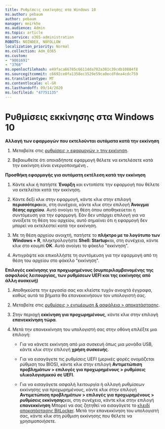 ```yaml
---
title: Ρυθμίσεις εκκίνησης στα Windows 10
ms.author: pebaum
author: pebaum
manager: mnirkhe
ms.audience: Admin
ms.topic: article
ms.service: o365-administration
ROBOTS: NOINDEX, NOFOLLOW
localization_priority: Normal
ms.collection: Adm_O365
ms.custom:
- "9001691"
- "3768"
ms.openlocfilehash: e49faca66785c6611dda702a381c39cdb10884f8
ms.sourcegitcommit: c6692ce0fa1358ec3529e59ca0ecdfdea4cdc759
ms.translationtype: MT
ms.contentlocale: el-GR
ms.lasthandoff: 09/14/2020
ms.locfileid: "47751135"
---
```

# <a name="startup-settings-in-windows-10"></a>Ρυθμίσεις εκκίνησης στα Windows 10

**Αλλαγή των εφαρμογών που εκτελούνται αυτόματα κατά την εκκίνηση**

1. Μεταβείτε στις [ρυθμίσεις > εφαρμογών > την εκκίνηση](ms-settings:startupapps?activationSource=GetHelp).

2. Βεβαιωθείτε ότι οποιαδήποτε εφαρμογή θέλετε να εκτελέσετε κατά την εκκίνηση είναι ενεργοποιημένη **.**

**Προσθήκη εφαρμογής για αυτόματη εκτέλεση κατά την εκκίνηση**

1. Κάντε κλικ ή πατήστε **Έναρξη** και εντοπίστε την εφαρμογή που θέλετε να εκτελείται κατά την εκκίνηση.

2. Κάντε δεξί κλικ στην εφαρμογή, κάντε κλικ στην επιλογή **περισσότερα**και, στη συνέχεια, κάντε κλικ στην επιλογή **Άνοιγμα θέσης αρχείου**. Αυτό ανοίγει τη θέση όπου αποθηκεύεται η συντόμευση για την εφαρμογή. Εάν δεν υπάρχει επιλογή για να ανοίξετε τη θέση του αρχείου, αυτό σημαίνει ότι η εφαρμογή δεν μπορεί να εκτελεστεί κατά την εκκίνηση.

3. Με τη θέση αρχείου ανοιχτή, πατήστε το **πλήκτρο με το λογότυπο των Windows + R**, πληκτρολογήστε **Shell: Startup**και, στη συνέχεια, κάντε κλικ στο κουμπί **OK**. Αυτό ανοίγει το φάκελο "εκκίνηση".

4. Αντιγράψτε και επικολλήστε τη συντόμευση για την εφαρμογή από τη θέση του αρχείου στο φάκελο "εκκίνηση".

**Επιλογές εκκίνησης για προχωρημένους (συμπεριλαμβανομένης της ασφαλούς λειτουργίας, των ρυθμίσεων UEFI και της εκκίνησης από άλλη συσκευή)**

1. Αποθηκεύστε την εργασία σας και κλείστε τυχόν ανοιχτά έγγραφα, καθώς αυτά τα βήματα θα επανεκκινήσουν τον υπολογιστή σας.

2. Μεταβείτε στις [ρυθμίσεις > ενημέρωση & ασφάλεια > αποκατάστασης](ms-settings:recovery?activationSource=GetHelp).

3. Στην περιοχή **εκκίνηση για προχωρημένους**, κάντε κλικ στην επιλογή **επανεκκίνηση τώρα**. 

4. Μετά την επανεκκίνηση του υπολογιστή σας στην οθόνη επιλέξτε μια επιλογή:

    - Για να κάνετε εκκίνηση από μια συσκευή όπως μια μονάδα USB, κάντε κλικ στην επιλογή **χρήση συσκευής**.

    - Για να εισαγάγετε τις ρυθμίσεις UEFI (μερικές φορές ονομάζεται ρύθμιση του BIOS), κάντε κλικ στην επιλογή **Αντιμετώπιση προβλημάτων > επιλογές για προχωρημένους > ρυθμίσεις υλικολογισμικού σε UEFI**. 

    - Για να εισαγάγετε ασφαλή λειτουργία ή αλλαγή ρυθμίσεων εκκίνησης για προχωρημένους, κάντε κλικ στην επιλογή **Αντιμετώπιση προβλημάτων > επιλογές για προχωρημένους > ρυθμίσεις εκκίνησης**και, στη συνέχεια, κάντε κλικ στην επιλογή **επανεκκίνηση** Μπορεί να σας ζητηθεί να εισαγάγετε το [κλειδί αποκατάστασης BitLocker](https://support.microsoft.com/help/4026181/windows-10-find-my-bitlocker-recovery-key). Μετά την επανεκκίνηση του υπολογιστή σας, κάντε κλικ στη ρύθμιση εκκίνησης που θέλετε να χρησιμοποιήσετε.